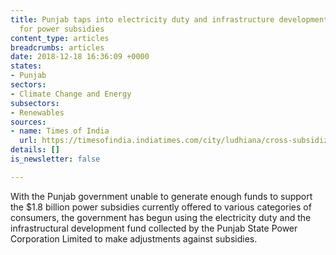 ```yaml
---
title: Punjab taps into electricity duty and infrastructure development fund to pay
  for power subsidies
content_type: articles
breadcrumbs: articles
date: 2018-12-18 16:36:09 +0000
states:
- Punjab
sectors:
- Climate Change and Energy
subsectors:
- Renewables
sources:
- name: Times of India
  url: https://timesofindia.indiatimes.com/city/ludhiana/cross-subsidizing-subsidies-punjab-diverts-duty-infrastructure-cess/articleshow/66564556.cms
details: []
is_newsletter: false

---
```

With the Punjab government unable to generate enough funds to support the $1.8 billion power subsidies currently offered to various categories of consumers, the government has begun using the electricity duty and the infrastructural development fund collected by the Punjab State Power Corporation Limited to make adjustments against subsidies.  
